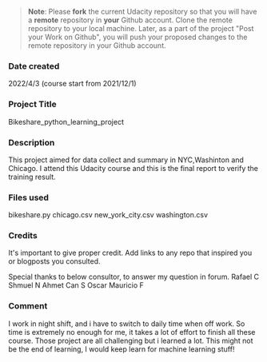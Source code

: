 >**Note**: Please **fork** the current Udacity repository so that you will have a **remote** repository in **your** Github account. Clone the remote repository to your local machine. Later, as a part of the project "Post your Work on Github", you will push your proposed changes to the remote repository in your Github account.

### Date created
2022/4/3
(course start from 2021/12/1)

### Project Title
Bikeshare_python_learning_project

### Description
This project aimed for data collect and summary in NYC,Washinton and Chicago.
I attend this Udacity course and this is the final report to verify the training result.

### Files used
bikeshare.py
chicago.csv
new_york_city.csv
washington.csv

### Credits
It's important to give proper credit. Add links to any repo that inspired you or blogposts you consulted.

Special thanks to below consultor, to answer my question in forum.
Rafael C
Shmuel N
Ahmet Can S
Oscar Mauricio F

### Comment
I work in night shift, and i have to switch to daily time when off work.
So time is extremely no enough for me, it takes a lot of effort to finish all these course.
Those project are all challenging but i learned a lot.
This might not be the end of learning, I would keep learn for machine learning stuff!
